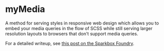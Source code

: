 myMedia
=======

A method for serving styles in responsive web design which allows you to embed your media queries in the flow of SCSS while still serving larger resolution layouts to browsers that don't support media queries.

For a detailed writeup, see [this post on the Sparkbox Foundry](http://seesparkbox.com/foundry/mymedia_mixin_old_ie_fixin_without_js).
